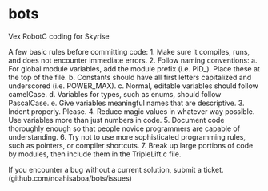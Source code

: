bots
====

Vex RobotC coding for Skyrise

A few basic rules before committing code:
	1. Make sure it compiles, runs, and does not encounter immediate errors.
	2. Follow naming conventions:
		a. For global module variables, add the module prefix (i.e. PID_<name>). Place these at the top of the file.
		b. Constants should have all first letters capitalized and underscored (i.e. POWER_MAX).
		c. Normal, editable variables should follow camelCase.
		d. Variables for types, such as enums, should follow PascalCase.
		e. Give variables meaningful names that are descriptive.
	3. Indent properly. Please.
	4. Reduce magic values in whatever way possible. Use variables more than just numbers in code.
	5. Document code thoroughly enough so that people novice programmers are capable of understanding.
	6. Try not to use more sophisticated programming rules, such as pointers, or compiler shortcuts.
	7. Break up large portions of code by modules, then include them in the TripleLift.c file.

If you encounter a bug without a current solution, submit a ticket. (github.com/noahisaboa/bots/issues)

